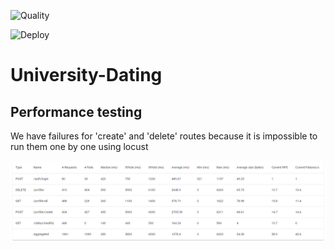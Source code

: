 ![Quality](https://github.com/SQR-Project/University-Dating/actions/workflows/quality.yaml/badge.svg)

![Deploy](https://github.com/SQR-Project/University-Dating/actions/workflows/deploy.yaml/badge.svg)

# University-Dating

## Performance testing

We have failures for 'create' and 'delete' routes because it is impossible to run them one by one using locust

![Performance testing](/images/performance.png)
